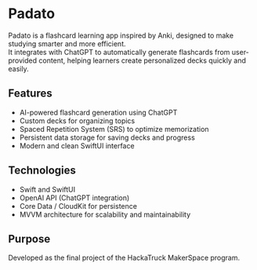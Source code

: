 # Padato

Padato is a flashcard learning app inspired by Anki, designed to make studying smarter and more efficient.  
It integrates with ChatGPT to automatically generate flashcards from user-provided content, helping learners create personalized decks quickly and easily.

## Features
- AI-powered flashcard generation using ChatGPT  
- Custom decks for organizing topics  
- Spaced Repetition System (SRS) to optimize memorization  
- Persistent data storage for saving decks and progress  
- Modern and clean SwiftUI interface  

## Technologies
- Swift and SwiftUI  
- OpenAI API (ChatGPT integration)  
- Core Data / CloudKit for persistence  
- MVVM architecture for scalability and maintainability  

## Purpose
Developed as the final project of the HackaTruck MakerSpace program.  